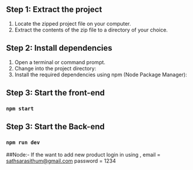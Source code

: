 ## Step 1: Extract the project

1. Locate the zipped project file on your computer.
2. Extract the contents of the zip file to a directory of your choice.

## Step 2: Install dependencies

1. Open a terminal or command prompt.
2. Change into the project directory:
3. Install the required dependencies using npm (Node Package Manager):

## Step 3: Start the front-end

### `npm start`

## Step 3: Start the Back-end

### `npm run dev`

##Node:- If the want to add new product 
login  in using ,
email = sathsarasithum@gmail.com
password = 1234
